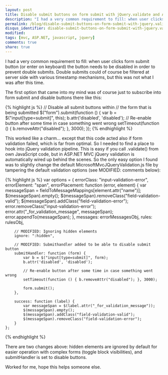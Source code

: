 ```yaml
---
layout: post
title: Disable submit buttons on form submit with jQuery.validate and ASP.NET MVC 2
description: "I had a very common requirement to fill: when user clicks form submit button (or enter on keyboard) the button needs to be disabled in order to prevent double submits."
permalink: /blog/disable-submit-buttons-on-form-submit-with-jquery.validate-and-asp.net-mvc-2
disqus_identifier: disable-submit-buttons-on-form-submit-with-jquery.validate-and-asp.net-mvc-2
modified: 
tags: [mvc, ASP.NET, javascript, jquery]
comments: true
share: true
---
```


I had a very common requirement to fill: when user clicks form submit button (or 
enter on keyboard) the button needs to be disabled in order to prevent double submits. 
Double submits could of course be filtered at server side with various timestamp mechanisms, 
but this was not what I was after this time.

The first option that came into my mind was of course just to subscribe into form submit 
and disable buttons there like this:

{% highlight js %}
// Disable all submit buttons within 
// the form that is being submitted
$("form").submit(function () {
    var b = $("input[type=submit]", this);
    b.attr('disabled', 'disabled');
    // Re-enable button after some time in case something went wrong
    setTimeout(function () { b.removeAttr("disabled"); }, 3000);
});
{% endhighlight %}

This worked like a charm… except that this code acted also if form validation failed, 
which is far from optimal. So I needed to find a place to hook into jQuery validation pipeline. 
This is easy if you call .validate() from own JavaScript code, but in ASP.NET MVC jQuery validation is automatically wired up behind the scenes. So the only easy option I found was to slightly change the default MicrosoftMvcJQueryValidation.js file by tampering the default validation options (see MODIFIED: comments below):

{% highlight js %}
var options = {
        errorClass: "input-validation-error",
        errorElement: "span",
        errorPlacement: function (error, element) {
            var messageSpan = fieldToMessageMappings[element.attr("name")];
            $(messageSpan).empty();
            $(messageSpan).removeClass("field-validation-valid");
            $(messageSpan).addClass("field-validation-error");
            error.removeClass("input-validation-error");
            error.attr("_for_validation_message", messageSpan);
            error.appendTo(messageSpan);
        },
        messages: errorMessagesObj,
        rules: rulesObj,

        // MODIFIED: Ignoring hidden elements
        ignore: ":hidden",

        // MODIFIED: Submithandler added to be able to disable submit button
        submitHandler: function (form) {
            var b = $("input[type=submit]", form);
            b.attr('disabled', 'disabled');

            // Re-enable button after some time in case something went wrong
            setTimeout(function () { b.removeAttr("disabled"); }, 3000);

            form.submit();
        },

        success: function (label) {
            var messageSpan = $(label.attr("_for_validation_message"));
            $(messageSpan).empty();
            $(messageSpan).addClass("field-validation-valid");
            $(messageSpan).removeClass("field-validation-error");
        }
    };
{% endhighlight %}

There are two changes above: hidden elements are ignored by default for easier 
operation with complex forms (toggle block visibilities), and submitHandler is 
set to disable buttons.

Worked for me, hope this helps someone else.